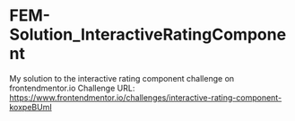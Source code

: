 # FEM-Solution_InteractiveRatingComponent
My solution to the interactive rating component challenge on frontendmentor.io
Challenge URL: https://www.frontendmentor.io/challenges/interactive-rating-component-koxpeBUmI

